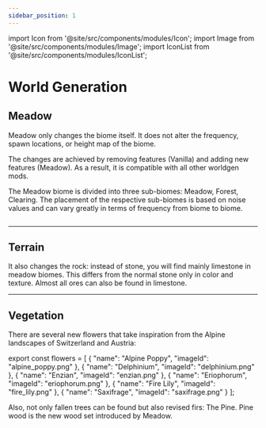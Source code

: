 ```yaml
---
sidebar_position: 1
---
```

import Icon from '@site/src/components/modules/Icon';
import Image from '@site/src/components/modules/Image';
import IconList from '@site/src/components/modules/IconList';


# World Generation
## Meadow

<Icon modId="meadow" imageId="pine_sapling.png" description="After successfully adding Meadow to your mods, you will be able to discover the overhauled Meadow Biome in newly generated chunks. So keep your eyes open!" type="worldgen" />
Meadow only changes the biome itself. It does not alter the frequency, spawn locations, or height map of the biome.

The changes are achieved by removing features (Vanilla) and adding new features (Meadow). As a result, it is compatible with all other worldgen mods.

The Meadow biome is divided into three sub-biomes: Meadow, Forest, Clearing. The placement of the respective sub-biomes is based on noise values and can vary greatly in terms of frequency from biome to biome.

<Image modId="meadow" imageId="meadow.png" align="center" />

***

## Terrain
<Icon modId="meadow" imageId="limestone.png" description="The terrain of the overhauled Meadow biome has an increased number of limestone boulders on both larger and smaller steeply sloping hills. Natural stone and limestone slabs also generate on rock formations, and the ground has patterns of coarse dirt and - mainly near forest areas - podzol." type="worldgen" />
It also changes the rock: instead of stone, you will find mainly limestone in meadow biomes. This differs from the normal stone only in color and texture. Almost all ores can also be found in limestone.

***

## Vegetation
<Icon modId="meadow" imageId="small_fir.png" description="The vegetation of the Meadow Biome also appears more vibrant and wild through the use of new flowers and increased generation of grass and tall grass." type="worldgen" />
There are several new flowers that take inspiration from the Alpine landscapes of Switzerland and Austria:
<IconList modId="meadow" list={flowers} type="worldgen" />

export const flowers = [
{
"name": "Alpine Poppy",
"imageId": "alpine_poppy.png"
},
{
"name": "Delphinium",
"imageId": "delphinium.png"
},
{
"name": "Enzian",
"imageId": "enzian.png"
},
{
"name": "Eriophorum",
"imageId": "eriophorum.png"
},
{
"name": "Fire Lily",
"imageId": "fire_lily.png"
},
{
"name": "Saxifrage",
"imageId": "saxifrage.png"
}
];

Also, not only fallen trees can be found but also revised firs: The Pine. Pine wood is the new wood set introduced by Meadow.